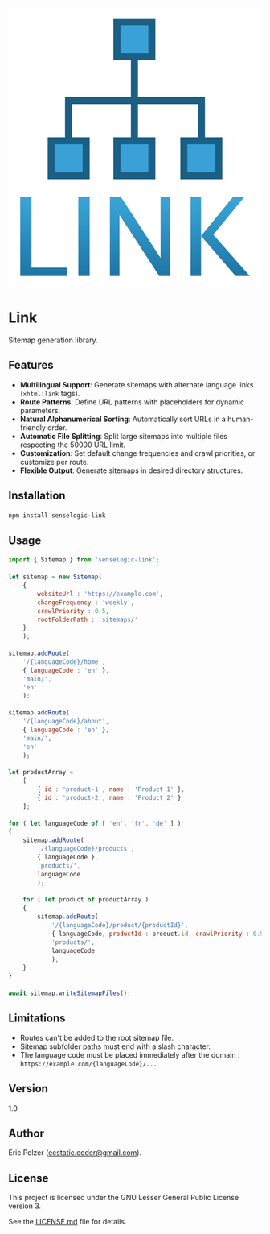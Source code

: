 ![](https://github.com/senselogic/LINK/blob/master/LOGO/link.png)

# Link

Sitemap generation library.

## Features

- **Multilingual Support**: Generate sitemaps with alternate language links (`xhtml:link` tags).
- **Route Patterns**: Define URL patterns with placeholders for dynamic parameters.
- **Natural Alphanumerical Sorting**: Automatically sort URLs in a human-friendly order.
- **Automatic File Splitting**: Split large sitemaps into multiple files respecting the 50000 URL limit.
- **Customization**: Set default change frequencies and crawl priorities, or customize per route.
- **Flexible Output**: Generate sitemaps in desired directory structures.

## Installation

```bash
npm install senselogic-link
```

## Usage

```javascript
import { Sitemap } from 'senselogic-link';

let sitemap = new Sitemap(
    {
        websiteUrl : 'https://example.com',
        changeFrequency : 'weekly',
        crawlPriority : 0.5,
        rootFolderPath : 'sitemaps/'
    }
    );

sitemap.addRoute(
    '/{languageCode}/home',
    { languageCode : 'en' },
    'main/',
    'en'
    );

sitemap.addRoute(
    '/{languageCode}/about',
    { languageCode : 'en' },
    'main/',
    'en'
    );

let productArray =
    [
        { id : 'product-1', name : 'Product 1' },
        { id : 'product-2', name : 'Product 2' }
    ];

for ( let languageCode of [ 'en', 'fr', 'de' ] )
{
    sitemap.addRoute(
        '/{languageCode}/products',
        { languageCode },
        'products/',
        languageCode
        );

    for ( let product of productArray )
    {
        sitemap.addRoute(
            '/{languageCode}/product/{productId}',
            { languageCode, productId : product.id, crawlPriority : 0.9 },
            'products/',
            languageCode
            );
    }
}

await sitemap.writeSitemapFiles();
```

## Limitations

*   Routes can't be added to the root sitemap file.
*   Sitemap subfolder paths must end with a slash character.
*   The language code must be placed immediately after the domain : `https://example.com/{languageCode}/...`

## Version

1.0

## Author

Eric Pelzer (ecstatic.coder@gmail.com).

## License

This project is licensed under the GNU Lesser General Public License version 3.

See the [LICENSE.md](LICENSE.md) file for details.
